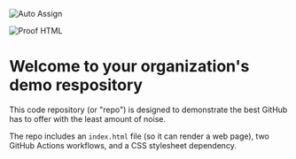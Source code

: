 ![Auto Assign](https://github.com/Gold-Investment-Sim/demo-repository/actions/workflows/auto-assign.yml/badge.svg)

![Proof HTML](https://github.com/Gold-Investment-Sim/demo-repository/actions/workflows/proof-html.yml/badge.svg)

# Welcome to your organization's demo respository
This code repository (or "repo") is designed to demonstrate the best GitHub has to offer with the least amount of noise.

The repo includes an `index.html` file (so it can render a web page), two GitHub Actions workflows, and a CSS stylesheet dependency.
